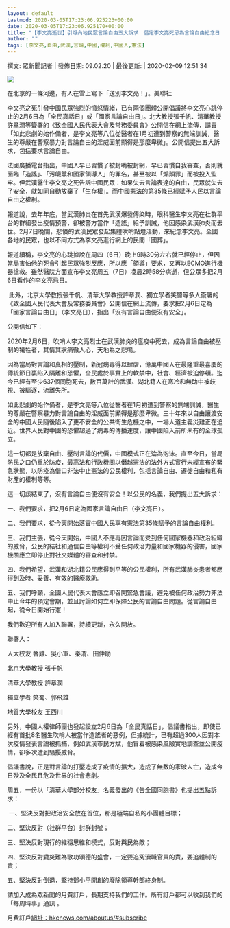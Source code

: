 ```yaml
---
layout: default
Lastmod: 2020-03-05T17:23:06.925223+00:00
date: 2020-03-05T17:23:06.925170+00:00
title: "【李文亮逝世】引爆內地民眾言論自由五大訴求　倡定李文亮死忌為言論自由紀念日 | 眾新聞記者"
author: ""
tags: [李文亮,自由,武漢,言論,中國,權利,中國人,憲法]
---
```


撰文: 眾新聞記者 | 發佈日期: 09.02.20 | 最後更新: | 2020-02-09 12:51:34

![](/news_新聞/hk-discuss/2020/02/李文亮逝世-悼念李文亮-北京-20200209092141_156e_large.jpg)

在北京的一條河邊，有人在雪上寫下「送別李文亮！」。美聯社

李文亮之死引發中國民眾強烈的憤怒情緒，已有兩個團體公開倡議將李文亮心跳停止的2月6日為「全民真話日」或「國家言論自由日」。北大教授張千帆、清華教授許章潤等簽署的《致全國人民代表大會及常務委員會》公開信在網上流傳，譴責「如此悲劇的始作俑者，是李文亮等八位從醫者在1月初遭到警察的無端訓誡，醫生的尊嚴在警察暴力對言論自由的淫威面前顯得是那麼卑微」。公開信提出五大訴求，包括要求言論自由。

法國廣播電台指出，中國人早已習慣了被封嘴被封網，早已習慣自我審查，否則就面臨「造謠」、「污衊黨和國家領導人」的罪名，甚至被以「煽顛罪」而被投入監牢。但武漢醫生李文亮之死告訴中國民眾：如果失去言論表達的自由，民眾就失去了安全，就如同自動放棄了「生存權」。而中國憲法的第35條已經賦予人民以言論自由之權利。

報道說，去年年底，當武漢肺炎在首先武漢爆發傳染時，眼科醫生李文亮在社群平台的群組發出疫情預警，卻被警方當作「造謠」給予訓誡，他因感染武漢肺炎而去世。2月7日晚間，悲憤的武漢民眾發起集體吹哨點燈活動，來紀念李文亮。全國各地的民眾，也以不同方式為李文亮進行網上的民間「國葬」。

報道續稱，李文亮的心跳據說在周四（6日）晚上9時30分左右就已經停止，但因當局害怕他的死會引起民眾強烈反應，所以應「領導」要求，又再以ECMO進行機器搶救。雖然醫院方面宣布李文亮周五（7日）凌晨2時58分病逝，但公眾多把2月6日看作的李文亮忌日。

 此外，北京大學教授張千帆、清華大學教授許章潤、獨立學者笑蜀等多人簽署的《致全國人民代表大會及常務委員會》公開信在網上流傳，要求把2月6日定為「國家言論自由日」（李文亮日），指出「沒有言論自由便沒有安全」。

公開信如下：

2020年2月6日，吹哨人李文亮烈士在武漢肺炎的瘟疫中死去，成為言論自由被壓制的犧牲者，其情其狀痛徹人心，天地為之悲鳴。

因為當局對言論和真相的壓制，新冠病毒得以肆虐，億萬中國人在最隆重最喜慶的傳統節日裏陷入隔離和恐懼，全民處於事實上的軟禁中，社會、經濟被迫停頓。迄今已經有至少637個同胞死去，數百萬計的武漢、湖北籍人在寒冷和無助中被歧視、被驅逐，流離失所。

如此悲劇的始作俑者，是李文亮等八位從醫者在1月初遭到警察的無端訓誡，醫生的尊嚴在警察暴力對言論自由的淫威面前顯得是那麼卑微。三十年來以自由讓渡安全的中國人民隨後陷入了更不安全的公共衛生危機之中，一場人道主義災難正在迫近。世界人民對中國的恐懼超過了病毒的傳播速度，讓中國陷入前所未有的全球孤立。

這一切都是放棄自由、壓制言論的代價，中國模式正在淪為泡沫。直至今日，當局防民之口仍重於防疫，最高法和行政機關以僭越憲法的法外方式實行未經宣布的緊急狀態，以防疫為借口非法中止憲法的公民權利，包括言論自由、遷徙自由和私有財產的權利等等。

這一切該結束了，沒有言論自由便沒有安全！以公民的名義，我們提出五大訴求：

一、我們要求，把2月6日定為國家言論自由日（李文亮日）。

二、我們要求，從今天開始落實中國人民享有憲法第35條賦予的言論自由權利。

三、我們主張，從今天開始，中國人不應再因言論而受到任何國家機器和政治組織的威脅，公民的結社和通信自由等權利不受任何政治力量和國家機器的侵害，國家機關應立即停止對社交媒體的審查和封禁。

四、我們希望，武漢和湖北籍公民應得到平等的公民權利，所有武漢肺炎患者都應得到及時、妥善、有效的醫療救助。

五、我們呼籲，全國人民代表大會應立即召開緊急會議，避免被任何政治勢力非法中止今年的預定會期，並且討論如何立即保障公民的言論自由問題。從言論自由起，從今日開始行憲！

我們歡迎所有人加入聯署，持續更新，永久開放。

聯署人：

人大校友 魯難、吳小軍、秦渭、田仲勛

北京大學教授 張千帆

清華大學教授 許章潤

獨立學者 笑蜀、郭飛雄

地質大學校友 王西川

另外，中國人權律師團也發起設立2月6日為「全民真話日」，倡議書指出，即使已經有首批8名醫生吹哨人被當作造謠者的惡例，但據統計，已有超過300人因對本次疫情發表言論被抓捕，例如武漢市民方斌，他冒着被感染風險實地調查並公開疫情，卻多次遭到騷擾威脅。

倡議書說，正是對言論的打壓造成了疫情的擴大，造成了無數的家破人亡，造成今日殃及全民且危及世界的社會悲劇。

周五，一份以「清華大學部分校友」名義發出的《告全國同胞書》也提出五點訴求：

 一、堅決反對把政治安全放在首位，那是極端自私的小團體目標；

二、堅決反對（社群平台）封群封號；

三、堅決反對現行的維穩思維和模式，反對與民為敵；

四、堅決反對變災難為歌功頌德的盛會，一定要追究瀆職官員的責，要追體制的責；

五、堅決反對倒退，堅持鄧小平開創的廢除領導幹部終身制。

  

請加入成為眾新聞的月費訂戶，長期支持我們的工作。所有訂戶都可以收到我們的「每周時事」通訊 。

月費訂戶[網址：hkcnews.com/aboutus/#subscribe](/aboutus/#subscribe)

